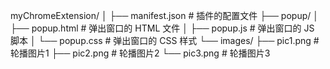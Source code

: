 
myChromeExtension/
│
├── manifest.json               # 插件的配置文件
├── popup/
│   ├── popup.html              # 弹出窗口的 HTML 文件
│   ├── popup.js                # 弹出窗口的 JS 脚本
│   └── popup.css               # 弹出窗口的 CSS 样式
└── images/
    ├── pic1.png                # 轮播图片1
    ├── pic2.png                # 轮播图片2
    └── pic3.png                # 轮播图片3
